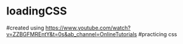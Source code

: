 # loadingCSS
#created using https://www.youtube.com/watch?v=ZZBGFMREntY&t=0s&ab_channel=OnlineTutorials
#practicing css
